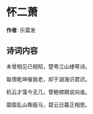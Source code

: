 # 怀二萧

**作者**: 乐雷发

## 诗词内容

未曾相见已相知，楚粤江山棣萼诗。

每恨乾坤催我老，却于湖海识君迟。

机云才藻今无几，管鲍襟期说向谁。

靡靡乱山嘶瘦马，碧云日暮正相思。

